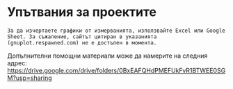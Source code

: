 # Упътвания за проектите

```
За да изчертаете графики от измерванията, използвайте Excel или Google Sheet. За съжаление, сайтът цитиран в указанията (gnuplot.respawned.com) не е достъпен в момента.
```

Допълнителни помощни материали може да намерите на следния адрес:
https://drive.google.com/drive/folders/0BxEAFQHdPMEFUkFvR1BTWEE0SGM?usp=sharing

